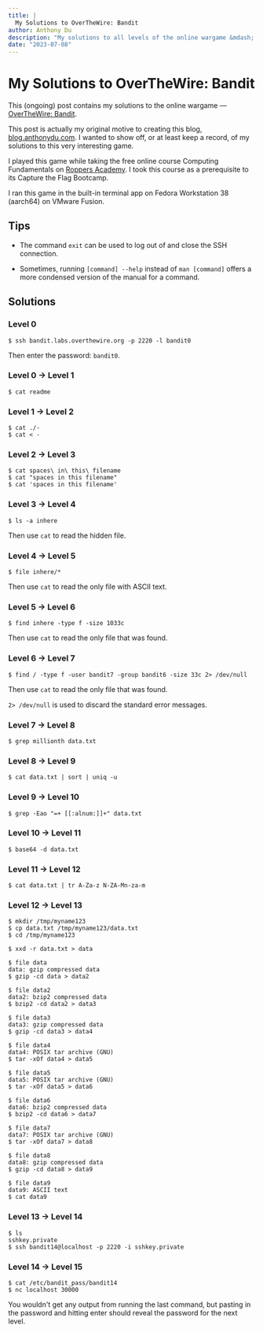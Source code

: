```yaml
---
title: |
  My Solutions to OverTheWire: Bandit
author: Anthony Du
description: "My solutions to all levels of the online wargame &mdash; OverTheWire: Bandit."
date: "2023-07-08"
---
```


# My Solutions to OverTheWire: Bandit

This (ongoing) post contains my solutions to the online wargame &mdash; [OverTheWire: Bandit](https://overthewire.org/wargames/bandit/).

This post is actually my original motive to creating this blog, [blog.anthonydu.com](https://blog.anthonydu.com). I wanted to show off, or at least keep a record, of my solutions to this very interesting game.

I played this game while taking the free online course Computing Fundamentals on [Roppers Academy](https://www.roppers.org). I took this course as a prerequisite to its Capture the Flag Bootcamp.

I ran this game in the built-in terminal app on Fedora Workstation 38 (aarch64) on VMware Fusion.

## Tips

- The command `exit` can be used to log out of and close the SSH connection.

- Sometimes, running `[command] --help` instead of `man [command]` offers a more condensed version of the manual for a command.

## Solutions

### Level 0

```shell
$ ssh bandit.labs.overthewire.org -p 2220 -l bandit0
```

Then enter the password: `bandit0`.

### Level 0 &rarr; Level 1

```shell
$ cat readme
```

### Level 1 &rarr; Level 2

```shell
$ cat ./-
$ cat < -
```

### Level 2 &rarr; Level 3

```shell
$ cat spaces\ in\ this\ filename
$ cat "spaces in this filename"
$ cat 'spaces in this filename'
```

### Level 3 &rarr; Level 4

```shell
$ ls -a inhere
```

Then use `cat` to read the hidden file.

### Level 4 &rarr; Level 5

```shell
$ file inhere/*
```

Then use `cat` to read the only file with ASCII text.

### Level 5 &rarr; Level 6

```shell
$ find inhere -type f -size 1033c
```

Then use `cat` to read the only file that was found.

### Level 6 &rarr; Level 7

```shell
$ find / -type f -user bandit7 -group bandit6 -size 33c 2> /dev/null
```

Then use `cat` to read the only file that was found.

`2> /dev/null` is used to discard the standard error messages.

### Level 7 &rarr; Level 8

```shell
$ grep millionth data.txt
```

### Level 8 &rarr; Level 9

```shell
$ cat data.txt | sort | uniq -u
```

### Level 9 &rarr; Level 10

```shell
$ grep -Eao "=+ [[:alnum:]]+" data.txt
```

### Level 10 &rarr; Level 11

```shell
$ base64 -d data.txt
```

### Level 11 &rarr; Level 12

```shell
$ cat data.txt | tr A-Za-z N-ZA-Mn-za-m
```

### Level 12 &rarr; Level 13

```shell
$ mkdir /tmp/myname123
$ cp data.txt /tmp/myname123/data.txt
$ cd /tmp/myname123

$ xxd -r data.txt > data

$ file data
data: gzip compressed data
$ gzip -cd data > data2

$ file data2
data2: bzip2 compressed data
$ bzip2 -cd data2 > data3

$ file data3
data3: gzip compressed data
$ gzip -cd data3 > data4

$ file data4
data4: POSIX tar archive (GNU)
$ tar -xOf data4 > data5

$ file data5
data5: POSIX tar archive (GNU)
$ tar -xOf data5 > data6

$ file data6
data6: bzip2 compressed data
$ bzip2 -cd data6 > data7

$ file data7
data7: POSIX tar archive (GNU)
$ tar -xOf data7 > data8

$ file data8
data8: gzip compressed data
$ gzip -cd data8 > data9

$ file data9
data9: ASCII text
$ cat data9
```

### Level 13 &rarr; Level 14

```shell
$ ls
sshkey.private
$ ssh bandit14@localhost -p 2220 -i sshkey.private
```

### Level 14 &rarr; Level 15

```shell
$ cat /etc/bandit_pass/bandit14
$ nc localhost 30000
```

You wouldn't get any output from running the last command, but pasting in the password and hitting enter should reveal the password for the next level.
